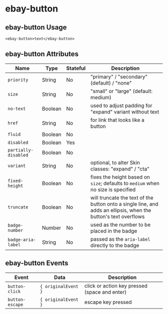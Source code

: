 # ebay-button

## ebay-button Usage

```marko
<ebay-button>text</ebay-button>
```

## ebay-button Attributes

Name | Type | Stateful | Description
--- | --- | --- | ---
`priority` | String | No | "primary" / "secondary" (default) / "none"
`size` | String | No | "small" or "large" (default: medium)
`no-text` | Boolean | No | used to adjust padding for "expand" variant without text
`href` | String | No | for link that looks like a button
`fluid` | Boolean | No |
`disabled` | Boolean | Yes |
`partially-disabled` | Boolean | No |
`variant` | String | No | optional, to alter Skin classes: "expand" / "cta"
`fixed-height` | Boolean | No | fixes the height based on `size`; defaults to `medium` when no size is specified
`truncate` | Boolean | No | will truncate the text of the button onto a single line, and adds an ellipsis, when the button's text overflows
`badge-number` | Number | No | used as the number to be placed in the badge
`badge-aria-label` | String | No | passed as the `aria-label` directly to the badge

## ebay-button Events

Event | Data | Description
--- | --- | ---
`button-click` | `{ originalEvent }` | click or action key pressed (space and enter)
`button-escape` | `{ originalEvent }` | escape key pressed
